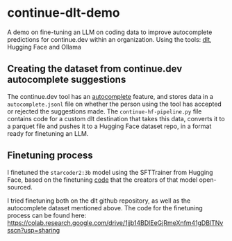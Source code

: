 # continue-dlt-demo
A demo on fine-tuning an LLM on coding data to improve autocomplete predictions for continue.dev within an organization. Using the tools: [dlt](https://github.com/dlt-hub/dlt), Hugging Face and Ollama

## Creating the dataset from continue.dev autocomplete suggestions
The continue.dev tool has an [autocomplete](https://continue.dev/docs/walkthroughs/tab-autocomplete) feature, and stores data in a `autocomplete.jsonl` file on whether the person using the tool has accepted or rejected the suggestions made. The `continue-hf-pipeline.py` file contains code for a custom dlt destination that takes this data, converts it to a parquet file and pushes it to a Hugging Face dataset repo, in a format ready for finetuning an LLM. 

## Finetuning process
I finetuned the `starcoder2:3b` model using the SFTTrainer from Hugging Face, based on the finetuning [code](https://github.com/bigcode-project/starcoder2/) that the creators of that model open-sourced.

I tried finetuning both on the dlt github repository, as well as the autocomplete dataset mentioned above. The code for the finetuning process can be found here: https://colab.research.google.com/drive/1jjb14BDlEeGjRmeXnfm41gDBlTNvsscn?usp=sharing
